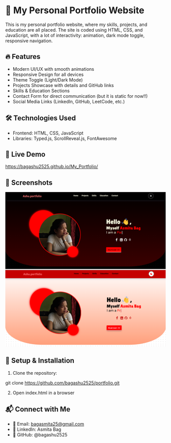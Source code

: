 
# 🚀 My Personal Portfolio Website

This is my personal portfolio website, where my skills, projects, and education are all placed. The site is coded using HTML, CSS, and JavaScript, with a lot of interactivity: animation, dark mode toggle, responsive navigation.


## 🔥 Features

- Modern UI/UX with smooth animations
- Responsive Design for all devices
- Theme Toggle (Light/Dark Mode)
- Projects Showcase with details and GitHub links
- Skills & Education Sections
- Contact Form for direct communication (but it is static for now!!)
- Social Media Links (LinkedIn, GitHub, LeetCode, etc.)


## 🛠️ Technologies Used
- Frontend: HTML, CSS, JavaScript
- Libraries: Typed.js, ScrollReveal.js, FontAwesome

## 🤖 Live Demo
https://bagashu2525.github.io/My_Portfolio/

## 📸 Screenshots

![App Screenshot](Images/ssdark.png)
![App Screenshot](Images/sslight.png)


## 📂 Setup & Installation
1. Clone the repository:

git clone https://github.com/bagashu2525/portfolio.git

2. Open index.html in a browser


## 📬 Connect with Me
- 📧 Email: bagasmita25@gmail.com
- 🔗 LinkedIn: Asmita Bag
- 🐙 GitHub: @bagashu2525
